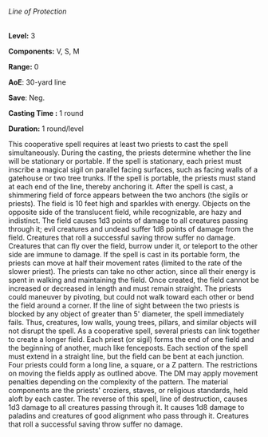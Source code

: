 ###### Line of Protection

**Level:** 3

**Components:** V, S, M

**Range:** 0

**AoE**: 30-yard line

**Save**: Neg.

**Casting Time :** 1 round

**Duration:** 1 round/level

This cooperative spell requires at least two priests to cast the spell simultaneously. During the casting, the priests determine whether the line will be stationary or portable. If the spell is stationary, each priest must inscribe a magical sigil on parallel facing surfaces, such as facing walls of a gatehouse or two tree trunks. If the spell is portable, the priests must stand at each end of the line, thereby anchoring it. After the spell is cast, a shimmering field of force appears between the two anchors (the sigils or priests). The field is 10 feet high and sparkles with energy. Objects on the opposite side of the translucent field, while recognizable, are hazy and indistinct. The field causes 1d3 points of damage to all creatures passing through it; evil creatures and undead suffer 1d8 points of damage from the field. Creatures that roll a successful saving throw suffer no damage. Creatures that can fly over the field, burrow under it, or teleport to the other side are immune to damage. If the spell is cast in its portable form, the priests can move at half their movement rates (limited to the rate of the slower priest). The priests can take no other action, since all their energy is spent in walking and maintaining the field. Once created, the field cannot be increased or decreased in length and must remain straight. The priests could maneuver by pivoting, but could not walk toward each other or bend the field around a corner. If the line of sight between the two priests is blocked by any object of greater than 5' diameter, the spell immediately fails. Thus, creatures, low walls, young trees, pillars, and similar objects will not disrupt the spell. As a cooperative spell, several priests can link together to create a longer field. Each priest (or sigil) forms the end of one field and the beginning of another, much like fenceposts. Each section of the spell must extend in a straight line, but the field can be bent at each junction. Four priests could form a long line, a square, or a Z pattern. The restrictions on moving the fields apply as outlined above. The DM may apply movement penalties depending on the complexity of the pattern. The material components are the priests' croziers, staves, or religious standards, held aloft by each caster. The reverse of this spell, line of destruction, causes 1d3 damage to all creatures passing through it. It causes 1d8 damage to paladins and creatures of good alignment who pass through it. Creatures that roll a successful saving throw suffer no damage.